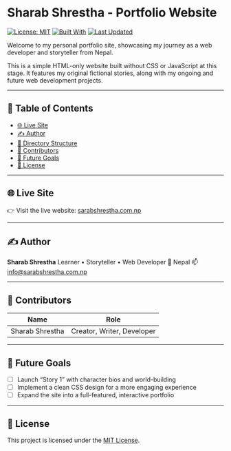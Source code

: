 # Sharab Shrestha - Portfolio Website

[![License: MIT](https://img.shields.io/badge/License-MIT-green.svg)](LICENSE)
[![Built With](https://img.shields.io/badge/Built%20With-HTML5-orange)](#)
[![Last Updated](https://img.shields.io/badge/Last%20Updated-June%202024-blue)](#)

Welcome to my personal portfolio site, showcasing my journey as a web developer and storyteller from Nepal.

This is a simple HTML-only website built without CSS or JavaScript at this stage. It features my original fictional stories, along with my ongoing and future web development projects.

---

## 📑 Table of Contents

- [🌐 Live Site](#-live-site)
- [✍️ Author](#%EF%B8%8F-author)
- [📁 Directory Structure](#-directory-structure)
- [🤝 Contributors](#-contributors)
- [🎯 Future Goals](#-future-goals)
- [📄 License](#-license)

---

## 🌐 Live Site

👉 Visit the live website: [sarabshrestha.com.np](https://sarabshrestha.com.np)

---

## ✍️ Author

**Sharab Shrestha**
Learner • Storyteller • Web Developer
📍 Nepal
📫 [info@sarabshrestha.com.np](mailto:info@sarabshrestha.com.np)

---

## 🤝 Contributors

| Name            | Role                       |
| --------------- | -------------------------- |
| Sharab Shrestha | Creator, Writer, Developer |

---

## 🎯 Future Goals

- [ ] Launch “Story 1” with character bios and world-building
- [ ] Implement a clean CSS design for a more engaging experience
- [ ] Expand the site into a full-featured, interactive portfolio

---

## 📄 License

This project is licensed under the [MIT License](LICENSE).
